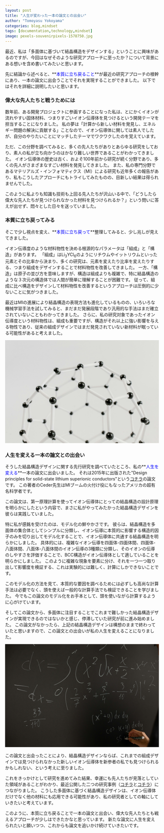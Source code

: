 ```yaml
---
layout: post
title: "人生が変わった一本の論文との出会い"
author: "Tomoyasu Yokoyama"
categories: blog,mindset
tags: [documentation,technology,mindset]
image: pexels-souvenirpixels-1578750.jpg
---
```


**<font color="Blue"></font>**

最近、私は「多面体に基づいて結晶構造をデザインする」ということに興味があるのですが、今回はなぜそのような研究アプローチに至ったか？について背景にある想いを含め書いてみたいと思います。

先に結論から述べると、**<font color="Blue">本質に立ち戻ること</font>**が最近の研究アプローチの根幹にあり、一本の論文に出会うことでそれを実現することができました。
以下ではそれを詳細に説明したいと思います。

### 偉大な先人たちと戦うためには

数年前、ある開発プロジェクトに参画することになった私は、とにかくイオンが流れやすい固体材料、つまりすごいイオン伝導体を見つけるという開発テーマを担当することになりました。
私の夢は「計算から新しい材料を発見し、エネルギー問題の解決に貢献する」ことなので、イオン伝導体に関しては素人でしたが、自分のやりたいことにマッチしたテーマでワクワクしたのを覚えています。

ただ、この分野を調べてみると、多くの先人たちがありとあらゆる研究をしており、素人の私が立ち向かうのはかなり難しい世界であることがわかってきました。
イオン伝導体の歴史は古く、およそ100年前から研究が続く分野であり、多くの先人がさまざまなすごい材料を発見してきました。
また、私の専門分野であるマテリアルズ・インフォマティクス（MI）による研究も近年多くの報告があり、私もこうしたアプローチにもトライしてみたものの、目新しい結果は得られませんでした。

このように私よりも知識も技術も上回る先人たちが沢山いる中で、「どうしたら偉大な先人たちが見つけられなかった材料を見つけられるか？」という問いに答えが出せず、悶々とした日々を送っていました。

### 本質に立ち戻ってみる

そこで少し視点を変え、**<font color="Blue">本質に立ち戻って</font>**整理してみると、少し兆しが見えてきました。

イオン伝導度のような材料物性を決める根源的なパラメータは「組成」と「構造」があります。
「組成」はLi<sub>3</sub>YCl<sub>6</sub>のようにリチウムやイットリウムといった元素とその比率から決まり、多くの研究は、元素を変えたり比率を変えたりする、つまり組成をデザインすることで材料物性を改善してきました。
一方、「構造」は原子の並び方を意味しますが、構造は組成よりも複雑で、特に結晶構造のような３次元の構造体では人間が簡単に理解することが困難です。
従って、組成に比べ構造をデザインして材料物性を改善するというアプローチは圧倒的に少ないことに気がつきました。

最近はMIの進展により結晶構造の表現方法も進化しているものの、いろいろな機械学習手法を試してみると、まだまだ発展段階であり汎用的な手法はまだ確立されていないこともわかってきました。
さらに、私の研究対象であったイオン伝導度という材料物性は、組成も重要ですが、構造がそれ以上に強い影響を与える物性であり、従来の組成デザインではまだ発見されていない新材料が眠っている可能性があると考えました。

![Figure](../assets/img/pexels-tara-winstead-7723393.jpg)

### 人生を変える一本の論文との出会い

そうした結晶構造デザインに関する先行研究を調べていたところ、私の**<font color="Blue">人生を変える</font>**一本の論文に出会いました。
それは2015年に出版された"Design principles for solid-state lithium superionic conductors"という[コチラ](https://doi.org/10.1038/nmat4369)の論文です。
この著者のCeder先生はMIブームの火付け役にもなったアメリカの超有名科学者です。

この論文は、第一原理計算を使ってイオン伝導体にとっての結晶構造の設計原理を明らかにしたという内容で、まさに私がやってみたかった結晶構造デザインを彼らは実践していました。

特に私が感銘を受けたのは、モデル化の鮮やかさです。
彼らは、結晶構造を多面体の集合体としてシンプルに分類し、イオン伝導に本質的に影響する構造的因子のみを切り出してモデル化することで、イオン伝導体に共通する結晶構造を明らかにしました。
具体的には、複雑なイオン伝導を四面体-四面体間、四面体-八面体間、八面体-八面体間のイオン伝導の3種類に分類し、そのイオンの伝導のしやすさを評価することで、BCC構造がイオン伝導体として適していることを明らかにしました。
このように複雑な現象を要素に分け、それを一つ一つ取り出して影響度を検証する、これは実験的には難しく、計算にしかできないことです。

このモデル化の方法を見て、本質的な要因を調べるためには必ずしも高尚な計算手法は必要でなく、頭を使えば一般的な計算手法でも検証できることを学びました。
今でもこの論文のモデル化をお手本として、頭を使いながら計算するように心がけています。

そしてこの論文から、多面体に注目することでこれまで難しかった結晶構造デザインが実現できるのではないかと感じ、停滞していた研究が前に進み始めました。
この論文がなかったら、上記の結晶構造デザインは構想のままで終わっていたと思いますので、この論文との出会いが私の人生を変えることになりました。

![Figure](../assets/img/pexels-gabby-k-6238297.jpg)

この論文と出会ったことにより、結晶構造デザインならば、これまでの組成デザインでは見つけられなかった新しいイオン伝導体を新参者の私でも見つけられるかもしれない、という考えに至りました。

これをきっかけとして研究を進めてみた結果、幸運にも先人たちが見落としていた領域があることがわかり、最近公開した二つの研究事例（[コチラ](https://doi.org/10.48550/arXiv.2407.02838)と[コチラ](https://doi.org/10.48550/arXiv.2312.09060)）につながりました。
こうした多面体に基づく結晶構造デザインは、イオン伝導体だけでなく他の材料にも応用できる可能性があり、私の研究者としての軸にしていきたいと考えています。

このように、本質に立ち戻ることで一本の論文と出会い、偉大な先人たちとも戦えるアプローチが少しはできたかなと思っています。
新たな論文に人生を変えられたいと願いつつ、これからも論文を追いかけ続けていきたいです。